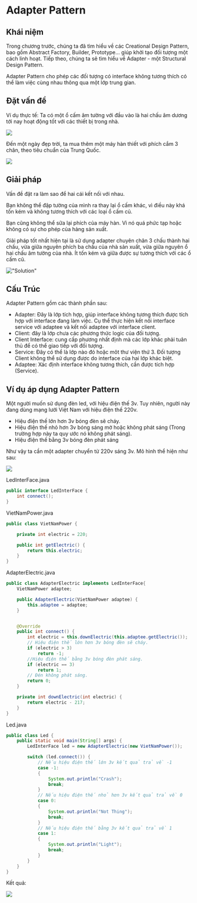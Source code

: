 # Adapter Pattern

## Khái niệm

Trong chương trước, chúng ta đã tìm hiểu về các Creational Design Pattern, bao gồm Abstract Factory, Builder, Prototype... giúp khởi tạo đối tượng một cách linh hoạt. Tiếp theo, chúng ta sẽ tìm hiểu về Adapter - một Structural Design Pattern.

Adapter Pattern cho phép các đối tượng có interface không tương thích có thể làm việc cùng nhau thông qua một lớp trung gian.

## Đặt vấn đề

Ví dụ thực tế: Ta có một ổ cấm âm tường với đầu vào là hai chấu âm dương tới nay hoạt động tốt với các thiết bị trong nhà.

![](images/problem.jpg)

Đến một ngày đẹp trời, ta mua thêm một máy hàn thiết với phích cắm 3 chân, theo tiêu chuẩn của Trung Quốc.

![](images/pin3.jpg)

## Giải pháp

Vấn đề đặt ra làm sao để hai cái kết nối với nhau.

Bạn không thể đập tường của mình ra thay lại ổ cấm khác, vì điều này khá tốn kém và không tương thích với các loại ổ cấm củ.

Bạn cũng không thể sữa lại phích của máy hàn. Vì nó quá phức tạp hoặc không có sự cho phép của hảng sản xuất.

Giải pháp tốt nhất hiện tại là sử dụng adapter chuyên chân 3 chấu thành hai chấu, vừa giữa nguyên phích ba chấu của nhà sản xuất, vừa giữa nguyên ổ hai chấu âm tường của nhà. Ít tốn kém và giữa được sự tương thích với các ổ cấm cũ.

!["Solution"](images/Solution.jpg)

## Cấu Trúc

Adapter Pattern gồm các thành phần sau:

- Adapter: Đây là lớp tích hợp, giúp interface không tương thích được tích hợp với interface đang làm việc. Cụ thể thực hiện kết nối interface service với adaptee và kết nối adaptee với interface client.
- Client: đây là lớp chưa các phương thức logic của đối tượng.
- Client Interface: cung cấp phương nhất định mà các lớp khác phải tuân thủ để có thể giao tiếp với đối tượng.
- Service: Đây có thể là lớp nào đó hoặc môt thư viện thứ 3. Đối tượng Client không thể sử dụng được do interface của hai lớp khác biệt.
- Adaptee: Xác định interface không tương thích, cần được tích hợp (Service).

## Ví dụ áp dụng Adapter Pattern

Một người muốn sử dụng đèn led, với hiệu điện thế 3v. Tuy nhiên, người này đang dùng mạng lưới Việt Nam với hiệu điện thế 220v.

- Hiệu điện thế lớn hơn 3v bóng đèn sẽ cháy.
- Hiệu điện thế nhỏ hơn 3v bóng sáng mờ hoặc không phát sáng (Trong trường hợp này ta quy ước nó không phát sáng).
- Hiệu điện thế bằng 3v bóng đèn phát sáng

Như vậy ta cần một adapter chuyển từ 220v sáng 3v. Mô hình thể hiện như sau:

![](src/Adapter%20Pattern%20Diagram.png)

LedInterFace.java

```java
public interface LedInterFace {
    int connect();
}
```

VietNamPower.java

```java
public class VietNamPower {

    private int electric = 220;

    public int getElectric() {
        return this.electric;
    }
}
```

AdapterElectric.java

```java
public class AdapterElectric implements LedInterFace{
    VietNamPower adaptee;

    public AdapterElectric(VietNamPower adaptee) {
        this.adaptee = adaptee;
    }


    @Override
    public int connect() {
        int electric = this.downElectric(this.adaptee.getElectric());
        // Hiệu điện thế lớn hơn 3v bóng đèn sẽ cháy.
        if (electric > 3)
            return -1;
        //Hiệu điện thế bằng 3v bóng đèn phát sáng.
        if (electric == 3)
            return 1;
        // Đén không phát sáng.
        return 0;
    }

    private int downElectric(int electric) {
        return electric - 217;
    }
}
```

Led.java

```java
public class Led {
    public static void main(String[] args) {
        LedInterFace led = new AdapterElectric(new VietNamPower());

        switch (led.connect()) {
            // Nếu hiệu điện thế lớn 3v kết quả trả về -1
            case -1:
            {
                System.out.println("Crash");
                break;
            }
            // Nếu hiệu điện thế nhỏ hơn 3v kết quả trả về 0
            case 0:
            {
                System.out.println("Not Thing");
                break;
            }
            // Nếu hiệu điện thế bằng 3v kết quả trả về 1
            case 1:
            {
                System.out.println("Light");
                break;
            }
        }
    }
}
```

Kết quả:

![](images/Result.PNG)
